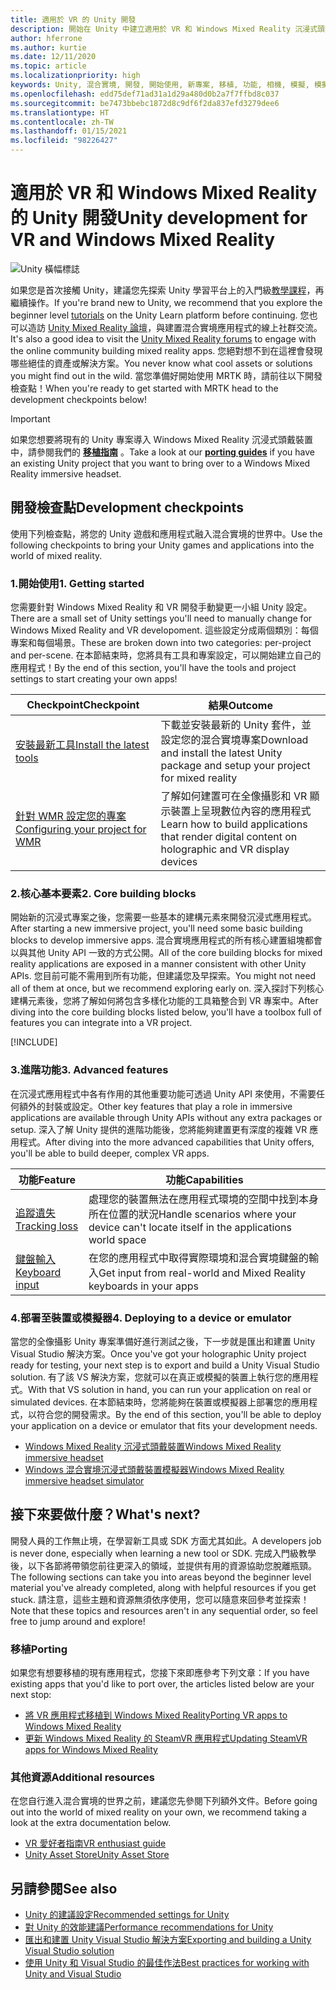 ```yaml
---
title: 適用於 VR 的 Unity 開發
description: 開始在 Unity 中建立適用於 VR 和 Windows Mixed Reality 沉浸式頭戴裝置的混合實境應用程式。
author: hferrone
ms.author: kurtie
ms.date: 12/11/2020
ms.topic: article
ms.localizationpriority: high
keywords: Unity, 混合實境, 開發, 開始使用, 新專案, 移植, 功能, 相機, 模擬, 模擬, 文件, 混合實境頭戴式裝置, windows 混合實境頭戴式裝置, 虛擬實境頭戴式裝置, 什麼是虛擬實境, 什麼是擴增實境, MRTK, 混合實境工具組, 語音輸入, 定位相機, 模擬器, Azure, 教學課程
ms.openlocfilehash: edd75def71ad31a1d29a480d0b2a7f7ffbd8c037
ms.sourcegitcommit: be7473bbebc1872d8c9df6f2da837efd3279dee6
ms.translationtype: HT
ms.contentlocale: zh-TW
ms.lasthandoff: 01/15/2021
ms.locfileid: "98226427"
---
```

# <a name="unity-development-for-vr-and-windows-mixed-reality"></a><span data-ttu-id="3ab1c-104">適用於 VR 和 Windows Mixed Reality 的 Unity 開發</span><span class="sxs-lookup"><span data-stu-id="3ab1c-104">Unity development for VR and Windows Mixed Reality</span></span>

![Unity 橫幅標誌](../images/unity_logo_banner.png)

<span data-ttu-id="3ab1c-106">如果您是首次接觸 Unity，建議您先探索 Unity 學習平台上的入門級[教學課程](https://unity3d.com/learn/tutorials)，再繼續操作。</span><span class="sxs-lookup"><span data-stu-id="3ab1c-106">If you're brand new to Unity, we recommend that you explore the beginner level [tutorials](https://unity3d.com/learn/tutorials) on the Unity Learn platform before continuing.</span></span> <span data-ttu-id="3ab1c-107">您也可以造訪 [Unity Mixed Reality 論壇](https://forum.unity3d.com/forums/hololens.102/)，與建置混合實境應用程式的線上社群交流。</span><span class="sxs-lookup"><span data-stu-id="3ab1c-107">It's also a good idea to visit the [Unity Mixed Reality forums](https://forum.unity3d.com/forums/hololens.102/) to engage with the online community building mixed reality apps.</span></span> <span data-ttu-id="3ab1c-108">您絕對想不到在這裡會發現哪些絕佳的資產或解決方案。</span><span class="sxs-lookup"><span data-stu-id="3ab1c-108">You never know what cool assets or solutions you might find out in the wild.</span></span> <span data-ttu-id="3ab1c-109">當您準備好開始使用 MRTK 時，請前往以下開發檢查點！</span><span class="sxs-lookup"><span data-stu-id="3ab1c-109">When you're ready to get started with MRTK head to the development checkpoints below!</span></span>

> [!IMPORTANT]
> <span data-ttu-id="3ab1c-110">如果您想要將現有的 Unity 專案導入 Windows Mixed Reality 沉浸式頭戴裝置中，請參閱我們的 **[移植指南](../porting-apps/porting-overview.md)** 。</span><span class="sxs-lookup"><span data-stu-id="3ab1c-110">Take a look at our **[porting guides](../porting-apps/porting-overview.md)** if you have an existing Unity project that you want to bring over to a Windows Mixed Reality immersive headset.</span></span> 

## <a name="development-checkpoints"></a><span data-ttu-id="3ab1c-111">開發檢查點</span><span class="sxs-lookup"><span data-stu-id="3ab1c-111">Development checkpoints</span></span>

<span data-ttu-id="3ab1c-112">使用下列檢查點，將您的 Unity 遊戲和應用程式融入混合實境的世界中。</span><span class="sxs-lookup"><span data-stu-id="3ab1c-112">Use the following checkpoints to bring your Unity games and applications into the world of mixed reality.</span></span> 

### <a name="1-getting-started"></a><span data-ttu-id="3ab1c-113">1.開始使用</span><span class="sxs-lookup"><span data-stu-id="3ab1c-113">1. Getting started</span></span>

<span data-ttu-id="3ab1c-114">您需要針對 Windows Mixed Reality 和 VR 開發手動變更一小組 Unity 設定。</span><span class="sxs-lookup"><span data-stu-id="3ab1c-114">There are a small set of Unity settings you'll need to manually change for Windows Mixed Reality and VR developoment.</span></span> <span data-ttu-id="3ab1c-115">這些設定分成兩個類別：每個專案和每個場景。</span><span class="sxs-lookup"><span data-stu-id="3ab1c-115">These are broken down into two categories: per-project and per-scene.</span></span> <span data-ttu-id="3ab1c-116">在本節結束時，您將具有工具和專案設定，可以開始建立自己的應用程式！</span><span class="sxs-lookup"><span data-stu-id="3ab1c-116">By the end of this section, you'll have the tools and project settings to start creating your own apps!</span></span>

|  <span data-ttu-id="3ab1c-117">Checkpoint</span><span class="sxs-lookup"><span data-stu-id="3ab1c-117">Checkpoint</span></span>  |  <span data-ttu-id="3ab1c-118">結果</span><span class="sxs-lookup"><span data-stu-id="3ab1c-118">Outcome</span></span>  |
| --- | --- |
| [<span data-ttu-id="3ab1c-119">安裝最新工具</span><span class="sxs-lookup"><span data-stu-id="3ab1c-119">Install the latest tools</span></span>](../install-the-tools.md) | <span data-ttu-id="3ab1c-120">下載並安裝最新的 Unity 套件，並設定您的混合實境專案</span><span class="sxs-lookup"><span data-stu-id="3ab1c-120">Download and install the latest Unity package and setup your project for mixed reality</span></span> |
| [<span data-ttu-id="3ab1c-121">針對 WMR 設定您的專案</span><span class="sxs-lookup"><span data-stu-id="3ab1c-121">Configuring your project for WMR</span></span>](configure-unity-project.md) | <span data-ttu-id="3ab1c-122">了解如何建置可在全像攝影和 VR 顯示裝置上呈現數位內容的應用程式</span><span class="sxs-lookup"><span data-stu-id="3ab1c-122">Learn how to build applications that render digital content on holographic and VR display devices</span></span> |

### <a name="2-core-building-blocks"></a><span data-ttu-id="3ab1c-123">2.核心基本要素</span><span class="sxs-lookup"><span data-stu-id="3ab1c-123">2. Core building blocks</span></span>

<span data-ttu-id="3ab1c-124">開始新的沉浸式專案之後，您需要一些基本的建構元素來開發沉浸式應用程式。</span><span class="sxs-lookup"><span data-stu-id="3ab1c-124">After starting a new immersive project, you'll need some basic building blocks to develop immersive apps.</span></span> <span data-ttu-id="3ab1c-125">混合實境應用程式的所有核心建置組塊都會以與其他 Unity API 一致的方式公開。</span><span class="sxs-lookup"><span data-stu-id="3ab1c-125">All of the core building blocks for mixed reality applications are exposed in a manner consistent with other Unity APIs.</span></span> <span data-ttu-id="3ab1c-126">您目前可能不需用到所有功能，但建議您及早探索。</span><span class="sxs-lookup"><span data-stu-id="3ab1c-126">You might not need all of them at once, but we recommend exploring early on.</span></span> <span data-ttu-id="3ab1c-127">深入探討下列核心建構元素後，您將了解如何將包含多樣化功能的工具箱整合到 VR 專案中。</span><span class="sxs-lookup"><span data-stu-id="3ab1c-127">After diving into the core building blocks listed below, you'll have a toolbox full of features you can integrate into a VR project.</span></span>

[!INCLUDE[](../includes/unity-building-blocks-wmr.md)]

### <a name="3-advanced-features"></a><span data-ttu-id="3ab1c-128">3.進階功能</span><span class="sxs-lookup"><span data-stu-id="3ab1c-128">3. Advanced features</span></span>

<span data-ttu-id="3ab1c-129">在沉浸式應用程式中各有作用的其他重要功能可透過 Unity API 來使用，不需要任何額外的封裝或設定。</span><span class="sxs-lookup"><span data-stu-id="3ab1c-129">Other key features that play a role in immersive applications are available through Unity APIs without any extra packages or setup.</span></span> <span data-ttu-id="3ab1c-130">深入了解 Unity 提供的進階功能後，您將能夠建置更有深度的複雜 VR 應用程式。</span><span class="sxs-lookup"><span data-stu-id="3ab1c-130">After diving into the more advanced capabilities that Unity offers, you'll be able to build deeper, complex VR apps.</span></span>

|  <span data-ttu-id="3ab1c-131">功能</span><span class="sxs-lookup"><span data-stu-id="3ab1c-131">Feature</span></span>  |  <span data-ttu-id="3ab1c-132">功能</span><span class="sxs-lookup"><span data-stu-id="3ab1c-132">Capabilities</span></span>  |
| --- | --- |
| [<span data-ttu-id="3ab1c-133">追蹤遺失</span><span class="sxs-lookup"><span data-stu-id="3ab1c-133">Tracking loss</span></span>](tracking-loss-in-unity.md) | <span data-ttu-id="3ab1c-134">處理您的裝置無法在應用程式環境的空間中找到本身所在位置的狀況</span><span class="sxs-lookup"><span data-stu-id="3ab1c-134">Handle scenarios where your device can't locate itself in the applications world space</span></span> |
| [<span data-ttu-id="3ab1c-135">鍵盤輸入</span><span class="sxs-lookup"><span data-stu-id="3ab1c-135">Keyboard input</span></span>](keyboard-input-in-unity.md) | <span data-ttu-id="3ab1c-136">在您的應用程式中取得實際環境和混合實境鍵盤的輸入</span><span class="sxs-lookup"><span data-stu-id="3ab1c-136">Get input from real-world and Mixed Reality keyboards in your apps</span></span> |

### <a name="4-deploying-to-a-device-or-emulator"></a><span data-ttu-id="3ab1c-137">4.部署至裝置或模擬器</span><span class="sxs-lookup"><span data-stu-id="3ab1c-137">4. Deploying to a device or emulator</span></span>

<span data-ttu-id="3ab1c-138">當您的全像攝影 Unity 專案準備好進行測試之後，下一步就是匯出和建置 Unity Visual Studio 解決方案。</span><span class="sxs-lookup"><span data-stu-id="3ab1c-138">Once you've got your holographic Unity project ready for testing, your next step is to export and build a Unity Visual Studio solution.</span></span> <span data-ttu-id="3ab1c-139">有了該 VS 解決方案，您就可以在真正或模擬的裝置上執行您的應用程式。</span><span class="sxs-lookup"><span data-stu-id="3ab1c-139">With that VS solution in hand, you can run your application on real or simulated devices.</span></span> <span data-ttu-id="3ab1c-140">在本節結束時，您將能夠在裝置或模擬器上部署您的應用程式，以符合您的開發需求。</span><span class="sxs-lookup"><span data-stu-id="3ab1c-140">By the end of this section, you'll be able to deploy your application on a device or emulator that fits your development needs.</span></span>

* [<span data-ttu-id="3ab1c-141">Windows Mixed Reality 沉浸式頭戴裝置</span><span class="sxs-lookup"><span data-stu-id="3ab1c-141">Windows Mixed Reality immersive headset</span></span>](../platform-capabilities-and-apis/using-visual-studio.md)
* [<span data-ttu-id="3ab1c-142">Windows 混合實境沉浸式頭戴裝置模擬器</span><span class="sxs-lookup"><span data-stu-id="3ab1c-142">Windows Mixed Reality immersive headset simulator</span></span>](../platform-capabilities-and-apis/using-the-windows-mixed-reality-simulator.md)

## <a name="whats-next"></a><span data-ttu-id="3ab1c-143">接下來要做什麼？</span><span class="sxs-lookup"><span data-stu-id="3ab1c-143">What's next?</span></span>

<span data-ttu-id="3ab1c-144">開發人員的工作無止境，在學習新工具或 SDK 方面尤其如此。</span><span class="sxs-lookup"><span data-stu-id="3ab1c-144">A developers job is never done, especially when learning a new tool or SDK.</span></span> <span data-ttu-id="3ab1c-145">完成入門級教學後，以下各節將帶領您前往更深入的領域，並提供有用的資源協助您脫離瓶頸。</span><span class="sxs-lookup"><span data-stu-id="3ab1c-145">The following sections can take you into areas beyond the beginner level material you've already completed, along with helpful resources if you get stuck.</span></span> <span data-ttu-id="3ab1c-146">請注意，這些主題和資源無須依序使用，您可以隨意來回參考並探索！</span><span class="sxs-lookup"><span data-stu-id="3ab1c-146">Note that these topics and resources aren't in any sequential order, so feel free to jump around and explore!</span></span>

### <a name="porting"></a><span data-ttu-id="3ab1c-147">移植</span><span class="sxs-lookup"><span data-stu-id="3ab1c-147">Porting</span></span>

<span data-ttu-id="3ab1c-148">如果您有想要移植的現有應用程式，您接下來即應參考下列文章：</span><span class="sxs-lookup"><span data-stu-id="3ab1c-148">If you have existing apps that you'd like to port over, the articles listed below are your next stop:</span></span>

* [<span data-ttu-id="3ab1c-149">將 VR 應用程式移植到 Windows Mixed Reality</span><span class="sxs-lookup"><span data-stu-id="3ab1c-149">Porting VR apps to Windows Mixed Reality</span></span>](https://docs.microsoft.com/windows/mixed-reality/develop/porting-apps/porting-guides?tabs=project)
* [<span data-ttu-id="3ab1c-150">更新 Windows Mixed Reality 的 SteamVR 應用程式</span><span class="sxs-lookup"><span data-stu-id="3ab1c-150">Updating SteamVR apps for Windows Mixed Reality</span></span>](https://docs.microsoft.com/windows/mixed-reality/develop/porting-apps/updating-your-steamvr-application-for-windows-mixed-reality)

### <a name="additional-resources"></a><span data-ttu-id="3ab1c-151">其他資源</span><span class="sxs-lookup"><span data-stu-id="3ab1c-151">Additional resources</span></span>

<span data-ttu-id="3ab1c-152">在您自行進入混合實境的世界之前，建議您先參閱下列額外文件。</span><span class="sxs-lookup"><span data-stu-id="3ab1c-152">Before going out into the world of mixed reality on your own, we recommend taking a look at the extra documentation below.</span></span> 

* [<span data-ttu-id="3ab1c-153">VR 愛好者指南</span><span class="sxs-lookup"><span data-stu-id="3ab1c-153">VR enthusiast guide</span></span>](https://docs.microsoft.com/windows/mixed-reality/enthusiast-guide/vr-journey)
* [<span data-ttu-id="3ab1c-154">Unity Asset Store</span><span class="sxs-lookup"><span data-stu-id="3ab1c-154">Unity Asset Store</span></span>](https://www.assetstore.unity3d.com)

## <a name="see-also"></a><span data-ttu-id="3ab1c-155">另請參閱</span><span class="sxs-lookup"><span data-stu-id="3ab1c-155">See also</span></span> 

* [<span data-ttu-id="3ab1c-156">Unity 的建議設定</span><span class="sxs-lookup"><span data-stu-id="3ab1c-156">Recommended settings for Unity</span></span>](recommended-settings-for-unity.md)
* [<span data-ttu-id="3ab1c-157">對 Unity 的效能建議</span><span class="sxs-lookup"><span data-stu-id="3ab1c-157">Performance recommendations for Unity</span></span>](performance-recommendations-for-unity.md)
* [<span data-ttu-id="3ab1c-158">匯出和建置 Unity Visual Studio 解決方案</span><span class="sxs-lookup"><span data-stu-id="3ab1c-158">Exporting and building a Unity Visual Studio solution</span></span>](exporting-and-building-a-unity-visual-studio-solution.md)
* [<span data-ttu-id="3ab1c-159">使用 Unity 和 Visual Studio 的最佳作法</span><span class="sxs-lookup"><span data-stu-id="3ab1c-159">Best practices for working with Unity and Visual Studio</span></span>](best-practices-for-working-with-unity-and-visual-studio.md)
